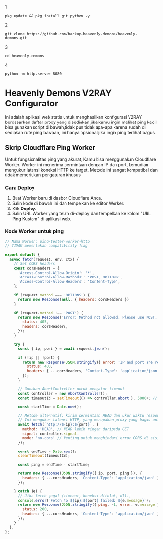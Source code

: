 1
```
pkg update && pkg install git python -y
```
2
```
git clone https://github.com/backup-heavenly-demons/heavenly-demons.git
```
3
```
cd heavenly-demons
```
4
```
python -m http.server 8080
```





# Heavenly Demons V2RAY Configurator

Ini adalah aplikasi web statis untuk menghasilkan konfigurasi V2RAY berdasarkan daftar proxy yang disediakan.jika kamu ingin melihat ping kecil bisa gunakan script di bawah,tidak pun tidak apa-apa karena sudah di sediakan rute ping bawaan, ini hanya opsional jika ingin ping terlihat bagus

## Skrip Cloudflare Ping Worker

Untuk fungsionalitas ping yang akurat, Kamu bisa menggunakan Cloudflare Worker. Worker ini menerima permintaan dengan IP dan port, kemudian mengukur latensi koneksi HTTP ke target. Metode ini sangat kompatibel dan tidak memerlukan pengaturan khusus.

### Cara Deploy

1.  Buat Worker baru di dasbor Cloudflare Anda.
2.  Salin kode di bawah ini dan tempelkan ke editor Worker.
3.  Klik **Deploy**.
4.  Salin URL Worker yang telah di-deploy dan tempelkan ke kolom "URL Ping Kustom" di aplikasi web.

### Kode Worker untuk ping

```javascript
// Nama Worker: ping-tester-worker-http
// TIDAK memerlukan compatibility flag

export default {
  async fetch(request, env, ctx) {
    // Set CORS headers
    const corsHeaders = {
      'Access-Control-Allow-Origin': '*',
      'Access-Control-Allow-Methods': 'POST, OPTIONS',
      'Access-Control-Allow-Headers': 'Content-Type',
    };

    if (request.method === 'OPTIONS') {
      return new Response(null, { headers: corsHeaders });
    }

    if (request.method !== 'POST') {
      return new Response('Error: Method not allowed. Please use POST.', {
        status: 405,
        headers: corsHeaders,
      });
    }

    try {
      const { ip, port } = await request.json();

      if (!ip || !port) {
        return new Response(JSON.stringify({ error: 'IP and port are required.' }), {
          status: 400,
          headers: { ...corsHeaders, 'Content-Type': 'application/json' },
        });
      }

      // Gunakan AbortController untuk mengatur timeout
      const controller = new AbortController();
      const timeoutId = setTimeout(() => controller.abort(), 5000); // 5 detik timeout

      const startTime = Date.now();

      // Metode alternatif: kirim permintaan HEAD dan ukur waktu respons.
      // Ini mengukur latensi HTTP, yang merupakan proxy yang bagus untuk ping.
      await fetch(`http://${ip}:${port}`, {
        method: 'HEAD', // HEAD lebih ringan daripada GET
        signal: controller.signal,
        mode: 'no-cors' // Penting untuk menghindari error CORS di sisi worker
      });

      const endTime = Date.now();
      clearTimeout(timeoutId);

      const ping = endTime - startTime;

      return new Response(JSON.stringify({ ip, port, ping }), {
        headers: { ...corsHeaders, 'Content-Type': 'application/json' },
      });

    } catch (e) {
      // Jika fetch gagal (timeout, koneksi ditolak, dll.)
      console.error(`Fetch to ${ip}:${port} failed: ${e.message}`);
      return new Response(JSON.stringify({ ping: -1, error: e.message }), {
        status: 200,
        headers: { ...corsHeaders, 'Content-Type': 'application/json' },
      });
    }
  },
};
```
